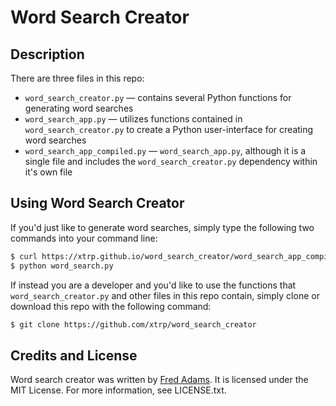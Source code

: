 # Word Search Creator
## Description
There are three files in this repo:

 - ```word_search_creator.py``` &mdash; contains several Python functions for generating word searches
 - ```word_search_app.py``` &mdash; utilizes functions contained in ```word_search_creator.py``` to create a Python user-interface for creating word searches
 - ```word_search_app_compiled.py``` &mdash; ```word_search_app.py```, although it is a single file and includes the ```word_search_creator.py``` dependency within it's own file

## Using Word Search Creator
If you'd just like to generate word searches, simply type the following two commands into your command line:

```bash
$ curl https://xtrp.github.io/word_search_creator/word_search_app_compiled.py -o word_search.py
$ python word_search.py
```

If instead you are a developer and you'd like to use the functions that ```word_search_creator.py``` and other files in this repo contain, simply clone or download this repo with the following command: 

```bash
$ git clone https://github.com/xtrp/word_search_creator
```

## Credits and License

Word search creator was written by [Fred Adams](https://xtrp.io/). It is licensed under the MIT License. For more information, see LICENSE.txt.
